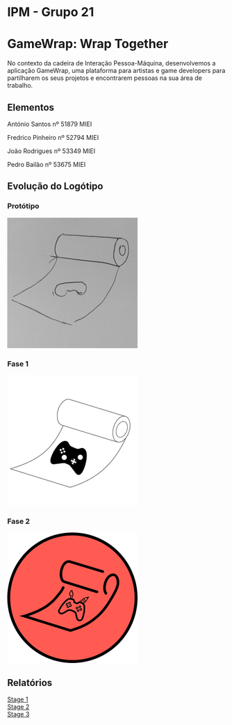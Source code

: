 # IPM - Grupo 21

# GameWrap: Wrap Together

No contexto da cadeira de Interação Pessoa-Máquina, desenvolvemos a aplicação GameWrap, uma plataforma para artistas e game developers para partilharem os seus projetos e encontrarem pessoas na sua área de trabalho.

## Elementos

António Santos
nº 51879
MIEI

Fredrico Pinheiro
nº 52794
MIEI

João Rodrigues
nº 53349
MIEI

Pedro Bailão
nº 53675
MIEI

## Evolução do Logótipo

### Protótipo

<img src="Fase1.PNG" alt="hi" class="inline"/>

### Fase 1

<img src="Fase2.PNG" alt="hi" class="inline"/>

### Fase 2

<img src="gameWrapPrototipo.png" alt="hi" class="inline"/>

## Relatórios

<a href="IPM_stage_1_51879_52794_53349_53675.pdf">Stage 1</a><br>
<a href="IPM_stage2_21_51879_52794_53349_53675.pdf">Stage 2</a><br>
<a href="G_21_stage3.pdf">Stage 3</a>

